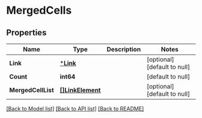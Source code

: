 # MergedCells

## Properties
Name | Type | Description | Notes
------------ | ------------- | ------------- | -------------
**Link** | [***Link**](Link.md) |  | [optional] [default to null]
**Count** | **int64** |  | [default to null]
**MergedCellList** | [**[]LinkElement**](LinkElement.md) |  | [optional] [default to null]

[[Back to Model list]](../README.md#documentation-for-models) [[Back to API list]](../README.md#documentation-for-api-endpoints) [[Back to README]](../README.md)


